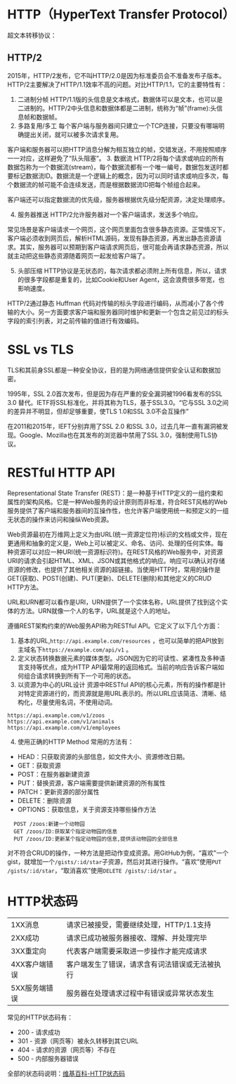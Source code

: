 # HTTP（HyperText Transfer Protocol）
超文本转移协议：

## HTTP/2
2015年，HTTP/2发布，它不叫HTTP/2.0是因为标准委员会不准备发布子版本。HTTP/2主要解决了HTTP/1.1效率不高的问题。对比HTTP/1.1，它的主要特性有：
1. 二进制分帧
HTTP/1.1版的头信息是文本格式，数据体可以是文本，也可以是二进制的。HTTP/2中头信息和数据体都是二进制，统称为“帧”(frame):头信息帧和数据帧。
2. 多路复用/多工
每个客户端与服务器间只建立一个TCP连接，只要没有哪端明确提出关闭，就可以被多次请求复用。

客户端和服务器可以把HTTP消息分解为相互独立的帧，交错发送，不用按照顺序一一对应，这样避免了“队头阻塞”。
3. 数据流
HTTP/2将每个请求或响应的所有数据包称为一个数据流(stream)，每个数据流都有一个唯一编号，数据包发送时都要标记数据流ID。数据流是一个逻辑上的概念，因为可以同时请求或响应多次，每个数据流的帧可能不会连续发送，而是根据数据流ID把每个帧组合起来。

客户端还可以指定数据流的优先级，服务器根据优先级分配资源，决定处理顺序。

4. 服务器推送
HTTP/2允许服务器对一个客户端请求，发送多个响应。

常见场景是客户端请求一个网页，这个网页里面包含很多静态资源。正常情况下，客户端必须收到网页后，解析HTML源码，发现有静态资源，再发出静态资源请求。其实，服务器可以预期到客户端请求网页后，很可能会再请求静态资源，所以就主动把这些静态资源随着网页一起发给客户端了。

5. 头部压缩
HTTP协议是无状态的，每次请求都必须附上所有信息，所以，请求的很多字段都是重复的，比如Cookie和User Agent，这会浪费很多带宽，也影响速度。

HTTP/2通过静态 Huffman 代码对传输的标头字段进行编码，从而减小了各个传输的大小。另一方面要求客户端和服务器同时维护和更新一个包含之前见过的标头字段的索引列表，对之前传输的值进行有效编码。

# SSL vs TLS
TLS和其前身SSL都是一种安全协议，目的是为网络通信提供安全认证和数据加密。

1995年，SSL 2.0首次发布，但是因为存在严重的安全漏洞被1996看发布的SSL 3.0 替代。IETF将SSL标准化，并将其称为TLS，基于SSL3.0。“它与SSL 3.0之间的差异并不明显，但却足够重要，使TLS 1.0和SSL 3.0不会互操作”

在2011和2015年，IEFT分别弃用了SSL 2.0 和SSL 3.0，过去几年一直有漏洞被发现。Google、Mozilla也在其发布的浏览器中禁用了SSL 3.0，强制使用TLS协议。

# RESTful HTTP API
Representational State Transfer (REST)：是一种基于HTTP定义的一组约束和属性的架构风格。它是一种Web服务的设计原则而非标准，符合REST风格的Web服务提供了客户端和服务器间的互操作性，也允许客户端使用统一和预定义的一组无状态的操作来访问和操纵Web资源。

Web资源最初在万维网上定义为由URL(统一资源定位符)标识的文档或文件，现在更通用和抽象的定义是，Web上可以被定义、命名、访问、处理的任何实体。每种资源可以对应一种URI(统一资源标识符)。在REST风格的Web服务中，对资源URI的请求会引起HTML、XML、JSON或其他格式的响应。响应可以确认对存储资源的修改，也提供了其他相关资源的超链接。当使用HTTP时，常用的操作是GET(获取)、POST(创建)、PUT(更新)、DELETE(删除)和其他定义的CRUD HTTP方法。

URL和URN都可以看作是URI，URN提供了一个实体名称，URL提供了找到这个实体的方法。URN就像一个人的名字，URL就是这个人的地址。

遵循REST架构约束的Web服务API称为RESTful API。它定义了以下几个方面：
1. 基本的URL,`http://api.example.com/resources` ，也可以简单的把API放到主域名下`https://example.com/api/v1` 。
2. 定义状态转换数据元素的媒体类型。JSON因为它的可读性、紧凑性及多种语言支持等优点，成为HTTP API最常用的返回格式。当前的响应告诉客户端如何组合请求转换到所有下一个可用的状态。
3. 以资源为中心的URL设计
   资源中RESTful API的核心元素，所有的操作都是针对特定资源进行的，而资源就是用URL表示的。所以URL应该简洁、清晰、结构化，尽量使用名词，不使用动词。
 ```
https://api.example.com/v1/zoos
https://api.example.com/v1/animals
https://api.example.com/v1/employees
```
4. 使用正确的HTTP Method
  常用的方法有：
  - HEAD：只获取资源的头部信息，如文件大小、资源修改日期。
  - GET：获取资源
  - POST：在服务器新建资源
  - PUT：替换资源，客户端需要提供新建资源的所有属性
  - PATCH：更新资源的部分属性
  - DELETE：删除资源
  - OPTIONS：获取信息，关于资源支持哪些操作方法
```
  POST /zoos:新建一个动物园
  GET /zoos/ID:获取某个指定动物园的信息
  PUT /zoos/ID:更新某个指定动物园的信息,提供该动物园的全部信息
```
对不符合CRUD的操作，一种方法是把动作变成资源。用GitHub为例，“喜欢”一个gist，就增加一个`/gists/:id/star`子资源，然后对其进行操作。“喜欢”使用`PUT /gists/:id/star`，“取消喜欢”使用`DELETE /gists/:id/star` 。

# HTTP状态码
|             |  |
|-------------|--|
|1XX消息      |请求已被接受，需要继续处理，HTTP/1.1支持|
|2XX成功      |请求已成功被服务器接收、理解、并处理完毕 |
|3XX重定向    |代表客户端需要采取进一步操作才能完成请求 |
|4XX客户端错误|客户端发生了错误，请求含有词法错误或无法被执行|
|5XX服务端错误|服务器在处理请求过程中有错误或异常状态发生|

常见的HTTP状态码有：
- 200 - 请求成功
- 301 - 资源（网页等）被永久转移到其它URL
- 404 - 请求的资源（网页等）不存在
- 500 - 内部服务器错误

全部的状态码说明：[维基百科-HTTP状态码](https://zh.wikipedia.org/wiki/HTTP%E7%8A%B6%E6%80%81%E7%A0%81)
